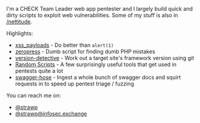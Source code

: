 I'm a CHECK Team Leader web app pentester and I largely build quick and dirty scripts to exploit web vulnerabilities. Some of my stuff is also in [/nettitude](http://github.com/nettitude). 

Highlights:

 - [xss_payloads](http://github.com/nettitude/xss_payloads) - Do better than `alert(1)`
 - [zeropress](http://github.com/nettitude/zeropress) - Dumb script for finding dumb PHP mistakes
 - [version-detective](https://github.com/strawp/version-detective) - Work out a target site's framework version using git
 - [Random Scripts](https://github.com/strawp/random-scripts) - A few surprisingly useful tools that get used in pentests quite a lot 
 - [swagger-hose](https://github.com/strawp/swagger-hose) - Ingest a whole bunch of swagger docs and squirt requests in to speed up pentest triage / fuzzing

You can reach me on:

 - [@strawp](https://twitter.com/strawp)
 - <a href="https://infosec.exchange/@Strawp" rel="me">@strawp@infosec.exchange</a>
